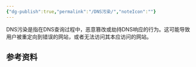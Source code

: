 ```yaml
---
{"dg-publish":true,"permalink":"/DNS污染/","noteIcon":""}
---
```


DNS污染是指在DNS查询过程中，恶意篡改或劫持DNS响应的行为。这可能导致用户被重定向到错误的网站，或者无法访问其本应访问的网站。


## 参考资料
